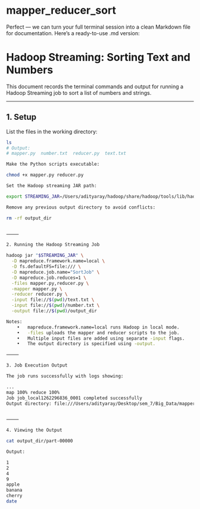 # mapper_reducer_sort

Perfect — we can turn your full terminal session into a clean Markdown file for documentation. Here’s a ready-to-use .md version:

# Hadoop Streaming: Sorting Text and Numbers

This document records the terminal commands and output for running a Hadoop Streaming job to sort a list of numbers and strings.

---

## 1. Setup

List the files in the working directory:

```bash
ls
# Output:
# mapper.py  number.txt  reducer.py  text.txt

Make the Python scripts executable:

chmod +x mapper.py reducer.py

Set the Hadoop streaming JAR path:

export STREAMING_JAR=/Users/adityaray/hadoop/share/hadoop/tools/lib/hadoop-streaming-3.4.1.jar

Remove any previous output directory to avoid conflicts:

rm -rf output_dir


⸻

2. Running the Hadoop Streaming Job

hadoop jar "$STREAMING_JAR" \
  -D mapreduce.framework.name=local \
  -D fs.defaultFS=file:/// \
  -D mapreduce.job.name="SortJob" \
  -D mapreduce.job.reduces=1 \
  -files mapper.py,reducer.py \
  -mapper mapper.py \
  -reducer reducer.py \
  -input file://$(pwd)/text.txt \
  -input file://$(pwd)/number.txt \
  -output file://$(pwd)/output_dir

Notes:
	•	mapreduce.framework.name=local runs Hadoop in local mode.
	•	-files uploads the mapper and reducer scripts to the job.
	•	Multiple input files are added using separate -input flags.
	•	The output directory is specified using -output.

⸻

3. Job Execution Output

The job runs successfully with logs showing:

...
map 100% reduce 100%
Job job_local1262296836_0001 completed successfully
Output directory: file:///Users/adityaray/Desktop/sem_7/Big_Data/mapper_reducer_sort/output_dir


⸻

4. Viewing the Output

cat output_dir/part-00000

Output:

1
2
4
9
apple
banana
cherry
date

